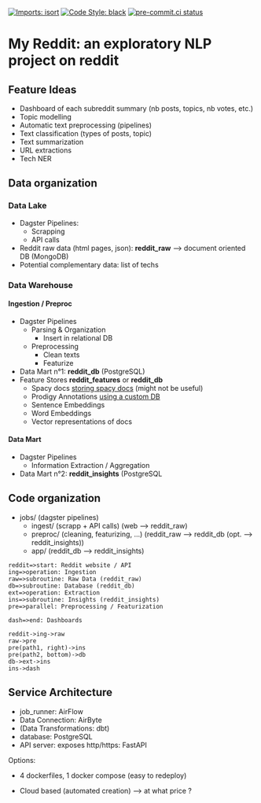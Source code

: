 [![Imports: isort](https://img.shields.io/badge/%20imports-isort-%231674b1?style=flat&labelColor=ef8336)](https://pycqa.github.io/isort/)
[![Code Style: black](https://img.shields.io/badge/code%20style-black-000000.svg)](https://github.com/psf/black)
[![pre-commit.ci status](https://results.pre-commit.ci/badge/github/pre-commit/pre-commit/master.svg)](https://results.pre-commit.ci/latest/github/pre-commit/pre-commit/master)

# My Reddit: an exploratory NLP project on reddit

## Feature Ideas

- Dashboard of each subreddit summary (nb posts, topics, nb votes, etc.)
- Topic modelling
- Automatic text preprocessing (pipelines)
- Text classification (types of posts, topic)
- Text summarization
- URL extractions
- Tech NER

## Data organization

### Data Lake

- Dagster Pipelines:
  - Scrapping
  - API calls
- Reddit raw data (html pages, json): **reddit_raw** --> document oriented DB (MongoDB)
- Potential complementary data: list of techs

### Data Warehouse

#### Ingestion / Preproc

- Dagster Pipelines
  - Parsing & Organization
    - Insert in relational DB
  - Preprocessing
    - Clean texts
    - Featurize
- Data Mart n°1: **reddit_db** (PostgreSQL)
- Feature Stores **reddit_features** or **reddit_db**
  - Spacy docs [storing spacy docs](https://spacy.io/usage/saving-loading#docs) (might not be useful)
  - Prodigy Annotations [using a custom DB](https://prodi.gy/docs/api-database#setup-postgresql)
  - Sentence Embeddings
  - Word Embeddings
  - Vector representations of docs

#### Data Mart

- Dagster Pipelines
  - Information Extraction / Aggregation
- Data Mart n°2: **reddit_insights** (PostgreSQL

## Code organization

- jobs/ (dagster pipelines)
  - ingest/ (scrapp + API calls) (web --> reddit_raw)
  - preproc/ (cleaning, featurizing, ...) (reddit_raw --> reddit_db (opt. --> reddit_insights))
  - app/ (reddit_db --> reddit_insights)

```flowchart
reddit=>start: Reddit website / API
ing=>operation: Ingestion
raw=>subroutine: Raw Data (reddit_raw)
db=>subroutine: Database (reddit_db)
ext=>operation: Extraction
ins=>subroutine: Insights (reddit_insights)
pre=>parallel: Preprocessing / Featurization

dash=>end: Dashboards

reddit->ing->raw
raw->pre
pre(path1, right)->ins
pre(path2, bottom)->db
db->ext->ins
ins->dash
```

## Service Architecture

- job_runner: AirFlow
- Data Connection: AirByte
- (Data Transformations: dbt)
- database: PostgreSQL
- API server: exposes http/https: FastAPI

Options:

- 4 dockerfiles, 1 docker compose (easy to redeploy)

- Cloud based (automated creation) --> at what price ?



#
